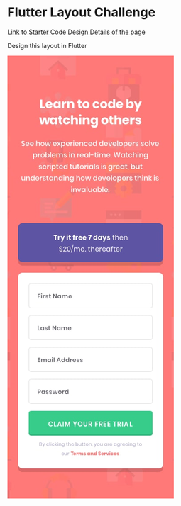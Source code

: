 # Flutter Layout Challenge

[Link to Starter Code](https://github.com/McLarenCollege/weekend_layout_challenge)
[Design Details of the page](https://github.com/McLarenCollege/weekend_layout_challenge/blob/master/README.md)

Design this layout in Flutter

![](screenshots/flutter_layout_Challenge.jpg)
